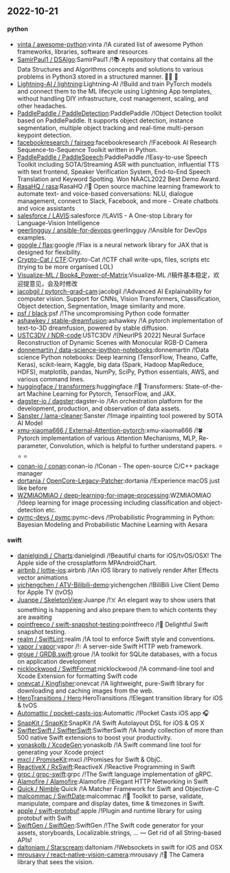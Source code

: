 ## 2022-10-21

#### python
* [vinta / awesome-python](https://github.com/vinta/awesome-python):vinta /!A curated list of awesome Python frameworks, libraries, software and resources
* [SamirPaul1 / DSAlgo](https://github.com/SamirPaul1/DSAlgo):SamirPaul1 /!📚
A repository that contains all the Data Structures and Algorithms concepts and solutions to various problems in Python3 stored in a structured manner.
👨‍💻
🎯
* [Lightning-AI / lightning](https://github.com/Lightning-AI/lightning):Lightning-AI /!Build and train PyTorch models and connect them to the ML lifecycle using Lightning App templates, without handling DIY infrastructure, cost management, scaling, and other headaches.
* [PaddlePaddle / PaddleDetection](https://github.com/PaddlePaddle/PaddleDetection):PaddlePaddle /!Object Detection toolkit based on PaddlePaddle. It supports object detection, instance segmentation, multiple object tracking and real-time multi-person keypoint detection.
* [facebookresearch / fairseq](https://github.com/facebookresearch/fairseq):facebookresearch /!Facebook AI Research Sequence-to-Sequence Toolkit written in Python.
* [PaddlePaddle / PaddleSpeech](https://github.com/PaddlePaddle/PaddleSpeech):PaddlePaddle /!Easy-to-use Speech Toolkit including SOTA/Streaming ASR with punctuation, influential TTS with text frontend, Speaker Verification System, End-to-End Speech Translation and Keyword Spotting. Won NAACL2022 Best Demo Award.
* [RasaHQ / rasa](https://github.com/RasaHQ/rasa):RasaHQ /!💬
Open source machine learning framework to automate text- and voice-based conversations: NLU, dialogue management, connect to Slack, Facebook, and more - Create chatbots and voice assistants
* [salesforce / LAVIS](https://github.com/salesforce/LAVIS):salesforce /!LAVIS - A One-stop Library for Language-Vision Intelligence
* [geerlingguy / ansible-for-devops](https://github.com/geerlingguy/ansible-for-devops):geerlingguy /!Ansible for DevOps examples.
* [google / flax](https://github.com/google/flax):google /!Flax is a neural network library for JAX that is designed for flexibility.
* [Crypto-Cat / CTF](https://github.com/Crypto-Cat/CTF):Crypto-Cat /!CTF chall write-ups, files, scripts etc (trying to be more organised LOL)
* [Visualize-ML / Book4_Power-of-Matrix](https://github.com/Visualize-ML/Book4_Power-of-Matrix):Visualize-ML /!稿件基本稳定，欢迎提意见，会及时修改
* [jacobgil / pytorch-grad-cam](https://github.com/jacobgil/pytorch-grad-cam):jacobgil /!Advanced AI Explainability for computer vision. Support for CNNs, Vision Transformers, Classification, Object detection, Segmentation, Image similarity and more.
* [psf / black](https://github.com/psf/black):psf /!The uncompromising Python code formatter
* [ashawkey / stable-dreamfusion](https://github.com/ashawkey/stable-dreamfusion):ashawkey /!A pytorch implementation of text-to-3D dreamfusion, powered by stable diffusion.
* [USTC3DV / NDR-code](https://github.com/USTC3DV/NDR-code):USTC3DV /![NeurIPS 2022] Neural Surface Reconstruction of Dynamic Scenes with Monocular RGB-D Camera
* [donnemartin / data-science-ipython-notebooks](https://github.com/donnemartin/data-science-ipython-notebooks):donnemartin /!Data science Python notebooks: Deep learning (TensorFlow, Theano, Caffe, Keras), scikit-learn, Kaggle, big data (Spark, Hadoop MapReduce, HDFS), matplotlib, pandas, NumPy, SciPy, Python essentials, AWS, and various command lines.
* [huggingface / transformers](https://github.com/huggingface/transformers):huggingface /!🤗
Transformers: State-of-the-art Machine Learning for Pytorch, TensorFlow, and JAX.
* [dagster-io / dagster](https://github.com/dagster-io/dagster):dagster-io /!An orchestration platform for the development, production, and observation of data assets.
* [Sanster / lama-cleaner](https://github.com/Sanster/lama-cleaner):Sanster /!Image inpainting tool powered by SOTA AI Model
* [xmu-xiaoma666 / External-Attention-pytorch](https://github.com/xmu-xiaoma666/External-Attention-pytorch):xmu-xiaoma666 /!🍀
Pytorch implementation of various Attention Mechanisms, MLP, Re-parameter, Convolution, which is helpful to further understand papers.
⭐
⭐
⭐
* [conan-io / conan](https://github.com/conan-io/conan):conan-io /!Conan - The open-source C/C++ package manager
* [dortania / OpenCore-Legacy-Patcher](https://github.com/dortania/OpenCore-Legacy-Patcher):dortania /!Experience macOS just like before
* [WZMIAOMIAO / deep-learning-for-image-processing](https://github.com/WZMIAOMIAO/deep-learning-for-image-processing):WZMIAOMIAO /!deep learning for image processing including classification and object-detection etc.
* [pymc-devs / pymc](https://github.com/pymc-devs/pymc):pymc-devs /!Probabilistic Programming in Python: Bayesian Modeling and Probabilistic Machine Learning with Aesara

#### swift
* [danielgindi / Charts](https://github.com/danielgindi/Charts):danielgindi /!Beautiful charts for iOS/tvOS/OSX! The Apple side of the crossplatform MPAndroidChart.
* [airbnb / lottie-ios](https://github.com/airbnb/lottie-ios):airbnb /!An iOS library to natively render After Effects vector animations
* [yichengchen / ATV-Bilibili-demo](https://github.com/yichengchen/ATV-Bilibili-demo):yichengchen /!BiliBili Live Client Demo for Apple TV (tvOS)
* [Juanpe / SkeletonView](https://github.com/Juanpe/SkeletonView):Juanpe /!☠️
An elegant way to show users that something is happening and also prepare them to which contents they are awaiting
* [pointfreeco / swift-snapshot-testing](https://github.com/pointfreeco/swift-snapshot-testing):pointfreeco /!📸
Delightful Swift snapshot testing.
* [realm / SwiftLint](https://github.com/realm/SwiftLint):realm /!A tool to enforce Swift style and conventions.
* [vapor / vapor](https://github.com/vapor/vapor):vapor /!💧
A server-side Swift HTTP web framework.
* [groue / GRDB.swift](https://github.com/groue/GRDB.swift):groue /!A toolkit for SQLite databases, with a focus on application development
* [nicklockwood / SwiftFormat](https://github.com/nicklockwood/SwiftFormat):nicklockwood /!A command-line tool and Xcode Extension for formatting Swift code
* [onevcat / Kingfisher](https://github.com/onevcat/Kingfisher):onevcat /!A lightweight, pure-Swift library for downloading and caching images from the web.
* [HeroTransitions / Hero](https://github.com/HeroTransitions/Hero):HeroTransitions /!Elegant transition library for iOS & tvOS
* [Automattic / pocket-casts-ios](https://github.com/Automattic/pocket-casts-ios):Automattic /!Pocket Casts iOS app
🎧
* [SnapKit / SnapKit](https://github.com/SnapKit/SnapKit):SnapKit /!A Swift Autolayout DSL for iOS & OS X
* [SwifterSwift / SwifterSwift](https://github.com/SwifterSwift/SwifterSwift):SwifterSwift /!A handy collection of more than 500 native Swift extensions to boost your productivity.
* [yonaskolb / XcodeGen](https://github.com/yonaskolb/XcodeGen):yonaskolb /!A Swift command line tool for generating your Xcode project
* [mxcl / PromiseKit](https://github.com/mxcl/PromiseKit):mxcl /!Promises for Swift & ObjC.
* [ReactiveX / RxSwift](https://github.com/ReactiveX/RxSwift):ReactiveX /!Reactive Programming in Swift
* [grpc / grpc-swift](https://github.com/grpc/grpc-swift):grpc /!The Swift language implementation of gRPC.
* [Alamofire / Alamofire](https://github.com/Alamofire/Alamofire):Alamofire /!Elegant HTTP Networking in Swift
* [Quick / Nimble](https://github.com/Quick/Nimble):Quick /!A Matcher Framework for Swift and Objective-C
* [malcommac / SwiftDate](https://github.com/malcommac/SwiftDate):malcommac /!🐔
Toolkit to parse, validate, manipulate, compare and display dates, time & timezones in Swift.
* [apple / swift-protobuf](https://github.com/apple/swift-protobuf):apple /!Plugin and runtime library for using protobuf with Swift
* [SwiftGen / SwiftGen](https://github.com/SwiftGen/SwiftGen):SwiftGen /!The Swift code generator for your assets, storyboards, Localizable.strings, … — Get rid of all String-based APIs!
* [daltoniam / Starscream](https://github.com/daltoniam/Starscream):daltoniam /!Websockets in swift for iOS and OSX
* [mrousavy / react-native-vision-camera](https://github.com/mrousavy/react-native-vision-camera):mrousavy /!📸
The Camera library that sees the vision.
